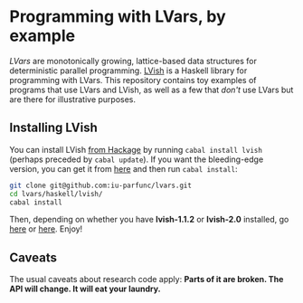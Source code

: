 # Programming with LVars, by example

_LVars_ are monotonically growing, lattice-based data structures for
deterministic parallel programming.
[LVish](http://hackage.haskell.org/package/lvish) is a Haskell library
for programming with LVars.  This repository contains toy examples of
programs that use LVars and LVish, as well as a few that _don't_ use
LVars but are there for illustrative purposes.

## Installing LVish

You can install LVish
[from Hackage](http://hackage.haskell.org/package/lvish) by running
`cabal install lvish` (perhaps preceded by `cabal update`).  If you
want the bleeding-edge version, you can get it from
[here](https://github.com/iu-parfunc/lvars/tree/master/haskell/lvish)
and then run `cabal install`:

``` bash
git clone git@github.com:iu-parfunc/lvars.git
cd lvars/haskell/lvish/
cabal install
```

Then, depending on whether you have **lvish-1.1.2** or **lvish-2.0**
installed, go
[here](https://github.com/lkuper/lvar-examples/tree/master/1.1.2) or
[here](https://github.com/lkuper/lvar-examples/tree/master/2.0).
Enjoy!

## Caveats

The usual caveats about research code apply: **Parts of it are broken.
The API will change.  It will eat your laundry.**
